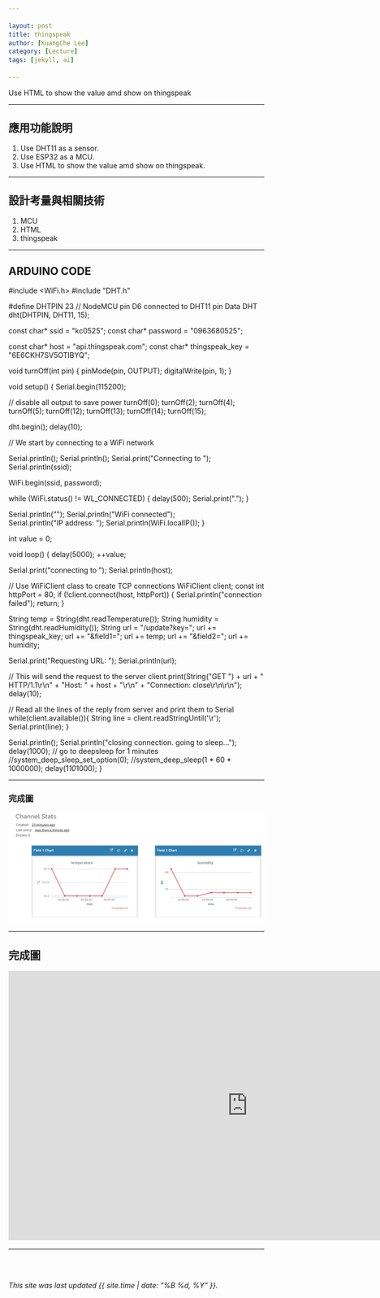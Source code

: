```yaml
---

layout: post
title: thingspeak
author: [KuangChe Lee]
category: [Lecture]
tags: [jekyll, ai]

---
```


Use HTML to show the value amd show on thingspeak

---

## 應用功能說明
1. Use DHT11 as a sensor.
2. Use ESP32 as a MCU.
3. Use HTML to show the value amd show on thingspeak.

---

## 設計考量與相關技術
1. MCU
2. HTML
3. thingspeak

---

## ARDUINO CODE
#include <WiFi.h> 
#include "DHT.h"

#define DHTPIN 23     // NodeMCU pin D6 connected to DHT11 pin Data
DHT dht(DHTPIN, DHT11, 15);

const char* ssid     = "kc0525";
const char* password = "0963680525";


const char* host = "api.thingspeak.com";
const char* thingspeak_key = "6E6CKH7SV5OTIBYQ";

void turnOff(int pin) {
  pinMode(pin, OUTPUT);
  digitalWrite(pin, 1);
}

void setup() {
  Serial.begin(115200);

  // disable all output to save power
  turnOff(0);
  turnOff(2);
  turnOff(4);
  turnOff(5);
  turnOff(12);
  turnOff(13);
  turnOff(14);
  turnOff(15);

  dht.begin();
  delay(10);
  

  // We start by connecting to a WiFi network

  Serial.println();
  Serial.println();
  Serial.print("Connecting to ");
  Serial.println(ssid);
  
  WiFi.begin(ssid, password);
  
  while (WiFi.status() != WL_CONNECTED) {
    delay(500);
    Serial.print(".");
  }

  Serial.println("");
  Serial.println("WiFi connected");  
  Serial.println("IP address: ");
  Serial.println(WiFi.localIP());
}

int value = 0;

void loop() {
  delay(5000);
  ++value;

  Serial.print("connecting to ");
  Serial.println(host);
  
  // Use WiFiClient class to create TCP connections
  WiFiClient client;
  const int httpPort = 80;
  if (!client.connect(host, httpPort)) {
    Serial.println("connection failed");
    return;
  }

  String temp = String(dht.readTemperature());
  String humidity = String(dht.readHumidity());
  String url = "/update?key=";
  url += thingspeak_key;
  url += "&field1=";
  url += temp;
  url += "&field2=";
  url += humidity;
  
  Serial.print("Requesting URL: ");
  Serial.println(url);
  
  // This will send the request to the server
  client.print(String("GET ") + url + " HTTP/1.1\r\n" +
               "Host: " + host + "\r\n" + 
               "Connection: close\r\n\r\n");
  delay(10);
  
  // Read all the lines of the reply from server and print them to Serial
  while(client.available()){
    String line = client.readStringUntil('\r');
    Serial.print(line);
  }
  
  Serial.println();
  Serial.println("closing connection. going to sleep...");
  delay(1000);
  // go to deepsleep for 1 minutes
  //system_deep_sleep_set_option(0);
  //system_deep_sleep(1 * 60 * 1000000);
  delay(1*10*1000);
}

---

### 完成圖

![](https://github.com/kevinlee0525/MCU-project/blob/78dfb1e1dd717723b4b5cf1dff7bd93d15d8bbf3/images/5.25.png)



---


## 完成圖
<iframe width="942" height="530" src="https://www.youtube.com/embed/2W1j5O0tnoI" title="55555555" frameborder="0" allow="accelerometer; autoplay; clipboard-write; encrypted-media; gyroscope; picture-in-picture; web-share" allowfullscreen></iframe>

---



<br>
<br>

*This site was last updated {{ site.time | date: "%B %d, %Y" }}.*

